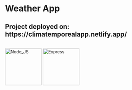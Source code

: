 <h1>Weather App</h1>
<h2>Project deployed on: https://climatemporealapp.netlify.app/</h2>
<div style="display: inline_block"><br>
  <img align="center" alt="Node_JS" height="120" width="120" src="https://cdn.jsdelivr.net/gh/devicons/devicon/icons/nodejs/nodejs-original-wordmark.svg" />
  <img align="center" alt="Express" height="120" width="120" src="https://cdn.jsdelivr.net/gh/devicons/devicon/icons/express/express-original.svg" />
</div>